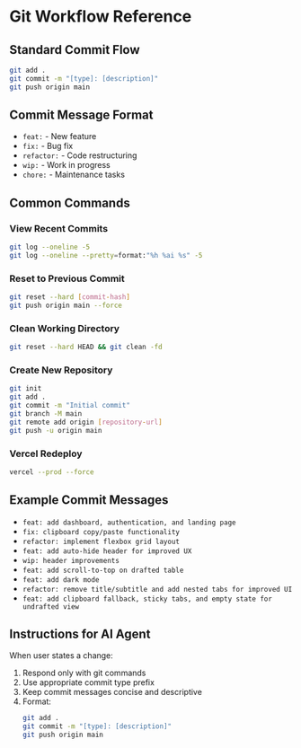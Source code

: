 # Git Workflow Reference

## Standard Commit Flow
```bash
git add .
git commit -m "[type]: [description]"
git push origin main
```

## Commit Message Format
- `feat:` - New feature
- `fix:` - Bug fix
- `refactor:` - Code restructuring
- `wip:` - Work in progress
- `chore:` - Maintenance tasks

## Common Commands

### View Recent Commits
```bash
git log --oneline -5
git log --oneline --pretty=format:"%h %ai %s" -5
```

### Reset to Previous Commit
```bash
git reset --hard [commit-hash]
git push origin main --force
```

### Clean Working Directory
```bash
git reset --hard HEAD && git clean -fd
```

### Create New Repository
```bash
git init
git add .
git commit -m "Initial commit"
git branch -M main
git remote add origin [repository-url]
git push -u origin main
```

### Vercel Redeploy
```bash
vercel --prod --force
```

## Example Commit Messages
- `feat: add dashboard, authentication, and landing page`
- `fix: clipboard copy/paste functionality`
- `refactor: implement flexbox grid layout`
- `feat: add auto-hide header for improved UX`
- `wip: header improvements`
- `feat: add scroll-to-top on drafted table`
- `feat: add dark mode`
- `refactor: remove title/subtitle and add nested tabs for improved UI`
- `feat: add clipboard fallback, sticky tabs, and empty state for undrafted view`

## Instructions for AI Agent
When user states a change:
1. Respond only with git commands
2. Use appropriate commit type prefix
3. Keep commit messages concise and descriptive
4. Format:
   ```bash
   git add .
   git commit -m "[type]: [description]"
   git push origin main
   ```